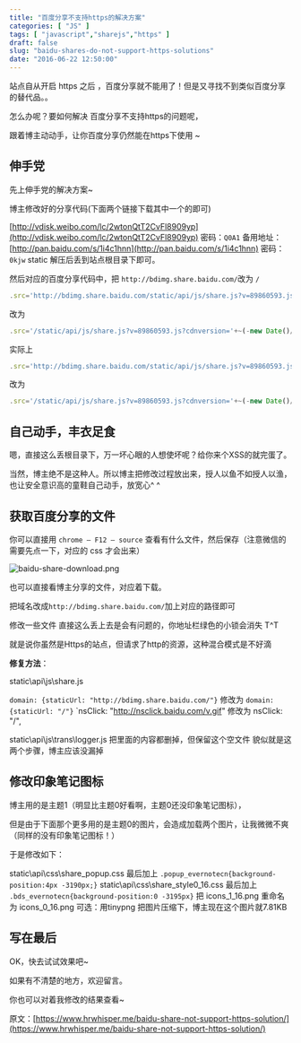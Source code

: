```yaml
---
title: "百度分享不支持https的解决方案"
categories: [ "JS" ]
tags: [ "javascript","sharejs","https" ]
draft: false
slug: "baidu-shares-do-not-support-https-solutions"
date: "2016-06-22 12:50:00"
---
```


站点自从开启 https 之后 ，百度分享就不能用了！但是又寻找不到类似百度分享的替代品。。

怎么办呢？要如何解决 百度分享不支持https的问题呢，

跟着博主动动手，让你百度分享仍然能在https下使用 ~


<!--more-->


## 伸手党

先上伸手党的解决方案~

博主修改好的分享代码(下面两个链接下载其中一个的即可)

[http://vdisk.weibo.com/lc/2wtonQtT2CvFl8909yp](http://vdisk.weibo.com/lc/2wtonQtT2CvFl8909yp) 密码：`Q0A1`
备用地址： [http://pan.baidu.com/s/1i4c1hnn](http://pan.baidu.com/s/1i4c1hnn) 密码：`0kjw`
static 解压后丢到站点根目录下即可。

然后对应的百度分享代码中，把 `http://bdimg.share.baidu.com/`改为 `/`

```javascript
.src='http://bdimg.share.baidu.com/static/api/js/share.js?v=89860593.js?cdnversion='+~(-new Date()/36e5)];</script>
```
改为
```javascript
.src='/static/api/js/share.js?v=89860593.js?cdnversion='+~(-new Date()/36e5)];</script>
```
实际上
```javascript
.src='http://bdimg.share.baidu.com/static/api/js/share.js?v=89860593.js?cdnversion='+~(-new Date()/36e5)];</script>
```
改为
```javascript
.src='/static/api/js/share.js?v=89860593.js?cdnversion='+~(-new Date()/36e5)];</script>
```

## 自己动手，丰衣足食

嗯，直接这么丢根目录下，万一坏心眼的人想使坏呢？给你来个XSS的就完蛋了。

当然，博主绝不是这种人。所以博主把修改过程放出来，授人以鱼不如授人以渔，也让安全意识高的童鞋自己动手，放宽心^ ^

 

## 获取百度分享的文件
你可以直接用 `chrome – F12 – source` 查看有什么文件，然后保存（注意微信的需要先点一下，对应的 css 才会出来）

![baidu-share-download.png][1]

也可以直接看博主分享的文件，对应着下载。

把域名改成`http://bdimg.share.baidu.com/`加上对应的路径即可

 

修改一些文件
直接这么丢上去是会有问题的，你地址栏绿色的小锁会消失 T^T

就是说你虽然是Https的站点，但请求了http的资源，这种混合模式是不好滴

**修复方法**：

static\api\js\share.js

`domain: {staticUrl: "http://bdimg.share.baidu.com/"}` 修改为 `domain: {staticUrl: "/"}`
`nsClick: "http://nsclick.baidu.com/v.gif"  修改为  nsClick: "/",

static\api\js\trans\logger.js
把里面的内容都删掉，但保留这个空文件
貌似就是这两个步骤，博主应该没漏掉

## 修改印象笔记图标
博主用的是主题1（明显比主题0好看啊，主题0还没印象笔记图标），

但是由于下面那个更多用的是主题0的图片，会造成加载两个图片，让我微微不爽（同样的没有印象笔记图标！）

于是修改如下：

static\api\css\share_popup.css
最后加上 `.popup_evernotecn{background-position:4px -3190px;}`
static\api\css\share_style0_16.css
最后加上 `.bds_evernotecn{background-position:0 -3195px}`
把 icons_1_16.png 重命名为 icons_0_16.png
可选：用tinypng 把图片压缩下，博主现在这个图片就7.81KB
 
## 写在最后

OK，快去试试效果吧~

如果有不清楚的地方，欢迎留言。

你也可以对着我修改的结果查看~

原文：[https://www.hrwhisper.me/baidu-share-not-support-https-solution/](https://www.hrwhisper.me/baidu-share-not-support-https-solution/)


  [1]: https://imgs.gnux.cn/usr/uploads/2016/06/3505987201.png